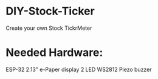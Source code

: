 # DIY-Stock-Ticker
Create your own Stock TickrMeter

# Needed Hardware:
ESP-32
2.13" e-Paper display
2 LED WS2812
Piezo buzzer
